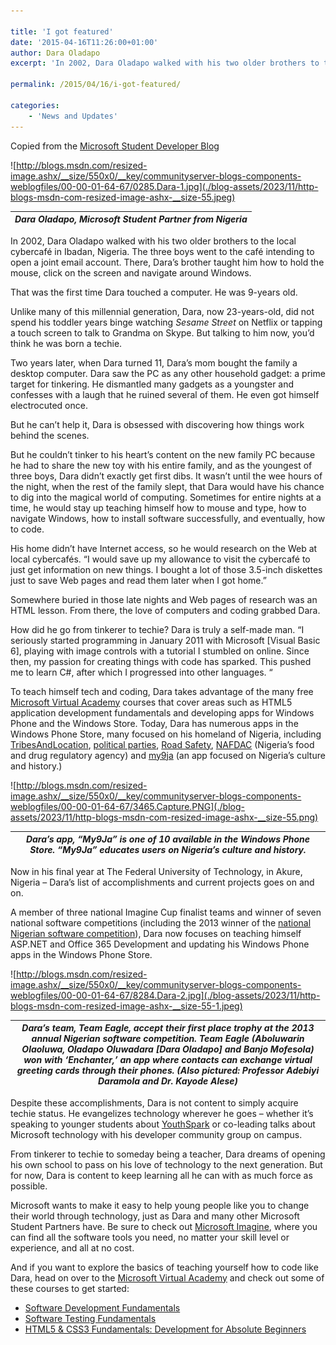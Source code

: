 ```yaml
---

title: 'I got featured'
date: '2015-04-16T11:26:00+01:00'
author: Dara Oladapo
excerpt: 'In 2002, Dara Oladapo walked with his two older brothers to the local cybercafé in Ibadan, Nigeria. The three boys went to the café intending to open a joint email account. There, Dara’s brother taught him how to hold the mouse, click on the screen and navigate around Windows.'

permalink: /2015/04/16/i-got-featured/

categories:
    - 'News and Updates'
---
```


Copied from the [Microsoft Student Developer Blog](http://bit.ly/mspDara)

![http://blogs.msdn.com/resized-image.ashx/__size/550x0/__key/communityserver-blogs-components-weblogfiles/00-00-01-64-67/0285.Dara-1.jpg](./blog-assets/2023/11/http-blogs-msdn-com-resized-image-ashx-__size-55.jpeg)

| *Dara Oladapo, Microsoft Student Partner from Nigeria* |
|---|

In 2002, Dara Oladapo walked with his two older brothers to the local cybercafé in Ibadan, Nigeria. The three boys went to the café intending to open a joint email account. There, Dara’s brother taught him how to hold the mouse, click on the screen and navigate around Windows.

That was the first time Dara touched a computer. He was 9-years old.

Unlike many of this millennial generation, Dara, now 23-years-old, did not spend his toddler years binge watching *Sesame Street* on Netflix or tapping a touch screen to talk to Grandma on Skype. But talking to him now, you’d think he was born a techie.

Two years later, when Dara turned 11, Dara’s mom bought the family a desktop computer. Dara saw the PC as any other household gadget: a prime target for tinkering. He dismantled many gadgets as a youngster and confesses with a laugh that he ruined several of them. He even got himself electrocuted once.

But he can’t help it, Dara is obsessed with discovering how things work behind the scenes.

But he couldn’t tinker to his heart’s content on the new family PC because he had to share the new toy with his entire family, and as the youngest of three boys, Dara didn’t exactly get first dibs. It wasn’t until the wee hours of the night, when the rest of the family slept, that Dara would have his chance to dig into the magical world of computing. Sometimes for entire nights at a time, he would stay up teaching himself how to mouse and type, how to navigate Windows, how to install software successfully, and eventually, how to code.

His home didn’t have Internet access, so he would research on the Web at local cybercafés. “I would save up my allowance to visit the cybercafé to just get information on new things. I bought a lot of those 3.5-inch diskettes just to save Web pages and read them later when I got home.”

Somewhere buried in those late nights and Web pages of research was an HTML lesson. From there, the love of computers and coding grabbed Dara.

How did he go from tinkerer to techie? Dara is truly a self-made man. “I seriously started programming in January 2011 with Microsoft \[Visual Basic 6\], playing with image controls with a tutorial I stumbled on online. Since then, my passion for creating things with code has sparked. This pushed me to learn C#, after which I progressed into other languages. “

To teach himself tech and coding, Dara takes advantage of the many free [Microsoft Virtual Academy](http://www.microsoftvirtualacademy.com/training-topics/app-development) courses that cover areas such as HTML5 application development fundamentals and developing apps for Windows Phone and the Windows Store. Today, Dara has numerous apps in the Windows Phone Store, many focused on his homeland of Nigeria, including [TribesAndLocation](http://www.windowsphone.com/en-us/store/app/tribesandlocation/764e8e25-0507-4c51-8bfc-75430206f92c), [political parties](http://www.windowsphone.com/en-us/store/app/political-parties/93c64432-323e-4660-92aa-913423dd0d3c), [Road Safety](http://www.windowsphone.com/en-us/store/app/road-safety/b9cc4377-4532-4bd7-8235-20d4b18e3b4a), [NAFDAC](http://www.windowsphone.com/en-us/store/app/nafdac/b8f600c0-cc1a-48f8-842d-909d3b6b8649) (Nigeria’s food and drug regulatory agency) and [my9ja](http://www.windowsphone.com/en-us/store/app/my9ja/7d6c6c43-be6b-4bd3-8b09-f6e82e77f56b) (an app focused on Nigeria’s culture and history.)

![http://blogs.msdn.com/resized-image.ashx/__size/550x0/__key/communityserver-blogs-components-weblogfiles/00-00-01-64-67/3465.Capture.PNG](./blog-assets/2023/11/http-blogs-msdn-com-resized-image-ashx-__size-55.png)

| *Dara’s app, “My9Ja” is one of 10 available in the Windows Phone Store. “My9Ja” educates users on Nigeria’s culture and history.* |
|---|

Now in his final year at The Federal University of Technology, in Akure, Nigeria – Dara’s list of accomplishments and current projects goes on and on.

A member of three national Imagine Cup finalist teams and winner of seven national software competitions (including the 2013 winner of the [national Nigerian software competition](https://www.futa.edu.ng/futacms/newspage.php?newsid=161)), Dara now focuses on teaching himself ASP.NET and Office 365 Development and updating his Windows Phone apps in the Windows Phone Store.

![http://blogs.msdn.com/resized-image.ashx/__size/550x0/__key/communityserver-blogs-components-weblogfiles/00-00-01-64-67/8284.Dara-2.jpg](./blog-assets/2023/11/http-blogs-msdn-com-resized-image-ashx-__size-55-1.jpeg)

| *Dara’s team, Team Eagle, accept their first place trophy at the 2013 annual Nigerian software competition. Team Eagle (Aboluwarin Olaoluwa, Oladapo Oluwadara \[Dara Oladapo\] and Banjo Mofesola) won with ‘Enchanter,’ an app where contacts can exchange virtual greeting cards through their phones. (Also pictured: Professor Adebiyi Daramola and Dr. Kayode Alese)* |
|---|

Despite these accomplishments, Dara is not content to simply acquire techie status. He evangelizes technology wherever he goes – whether it’s speaking to younger students about [YouthSpark](http://www.microsoft.com/about/corporatecitizenship/en-us/youthspark/) or co-leading talks about Microsoft technology with his developer community group on campus.

From tinkerer to techie to someday being a teacher, Dara dreams of opening his own school to pass on his love of technology to the next generation. But for now, Dara is content to keep learning all he can with as much force as possible.

Microsoft wants to make it easy to help young people like you to change their world through technology, just as Dara and many other Microsoft Student Partners have. Be sure to check out [Microsoft Imagine](https://msdn.microsoft.com/en-us/imagineaccess), where you can find all the software tools you need, no matter your skill level or experience, and all at no cost.

And if you want to explore the basics of teaching yourself how to code like Dara, head on over to the [Microsoft Virtual Academy](http://www.microsoftvirtualacademy.com/) and check out some of these courses to get started:

- [Software Development Fundamentals](http://www.microsoftvirtualacademy.com/training-courses/software-development-fundamentals)
- [Software Testing Fundamentals](http://www.microsoftvirtualacademy.com/training-courses/software-testing-fundamentals)
- [HTML5 &amp; CSS3 Fundamentals: Development for Absolute Beginners](http://www.microsoftvirtualacademy.com/training-courses/html5-css3-fundamentals-development-for-absolute-beginners)